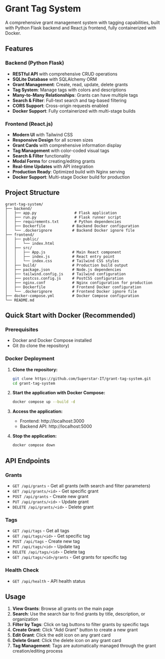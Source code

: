 # Grant Tag System

A comprehensive grant management system with tagging capabilities, built with Python Flask backend and React.js frontend, fully containerized with Docker.

## Features

### Backend (Python Flask)
- **RESTful API** with comprehensive CRUD operations
- **SQLite Database** with SQLAlchemy ORM
- **Grant Management**: Create, read, update, delete grants
- **Tag System**: Manage tags with colors and descriptions
- **Many-to-Many Relationships**: Grants can have multiple tags
- **Search & Filter**: Full-text search and tag-based filtering
- **CORS Support**: Cross-origin requests enabled
- **Docker Support**: Fully containerized with multi-stage builds

### Frontend (React.js)
- **Modern UI** with Tailwind CSS
- **Responsive Design** for all screen sizes
- **Grant Cards** with comprehensive information display
- **Tag Management** with color-coded visual tags
- **Search & Filter** functionality
- **Modal Forms** for creating/editing grants
- **Real-time Updates** with API integration
- **Production Ready**: Optimized build with Nginx serving
- **Docker Support**: Multi-stage Docker build for production

## Project Structure

```
grant-tag-system/
├── backend/
│   ├── app.py                 # Flask application
│   ├── run.py                 # Flask runner script
│   ├── requirements.txt       # Python dependencies
│   ├── Dockerfile            # Backend Docker configuration
│   └── .dockerignore         # Backend Docker ignore file
├── frontend/
│   ├── public/
│   │   └── index.html
│   ├── src/
│   │   ├── App.js            # Main React component
│   │   ├── index.js          # React entry point
│   │   └── index.css         # Tailwind CSS styles
│   ├── build/                # Production build output
│   ├── package.json          # Node.js dependencies
│   ├── tailwind.config.js    # Tailwind configuration
│   ├── postcss.config.js     # PostCSS configuration
│   ├── nginx.conf            # Nginx configuration for production
│   ├── Dockerfile            # Frontend Docker configuration
│   └── .dockerignore         # Frontend Docker ignore file
├── docker-compose.yml        # Docker Compose configuration
└── README.md
```

## Quick Start with Docker (Recommended)

### Prerequisites
- Docker and Docker Compose installed
- Git (to clone the repository)

### Docker Deployment

1. **Clone the repository:**
   ```bash
   git clone https://github.com/Superstar-IT/grant-tag-system.git
   cd grant-tag-system
   ```

2. **Start the application with Docker Compose:**
   ```bash
   docker compose up --build -d
   ```

3. **Access the application:**
   - Frontend: http://localhost:3000
   - Backend API: http://localhost:5000

4. **Stop the application:**
   ```bash
   docker compose down
   ```


## API Endpoints

### Grants
- `GET /api/grants` - Get all grants (with search and filter parameters)
- `GET /api/grants/<id>` - Get specific grant
- `POST /api/grants` - Create new grant
- `PUT /api/grants/<id>` - Update grant
- `DELETE /api/grants/<id>` - Delete grant

### Tags
- `GET /api/tags` - Get all tags
- `GET /api/tags/<id>` - Get specific tag
- `POST /api/tags` - Create new tag
- `PUT /api/tags/<id>` - Update tag
- `DELETE /api/tags/<id>` - Delete tag
- `GET /api/tags/<id>/grants` - Get grants for specific tag

### Health Check
- `GET /api/health` - API health status


## Usage

1. **View Grants**: Browse all grants on the main page
2. **Search**: Use the search bar to find grants by title, description, or organization
3. **Filter by Tags**: Click on tag buttons to filter grants by specific tags
4. **Create Grant**: Click "Add Grant" button to create a new grant
5. **Edit Grant**: Click the edit icon on any grant card
6. **Delete Grant**: Click the delete icon on any grant card
7. **Tag Management**: Tags are automatically managed through the grant creation/editing process